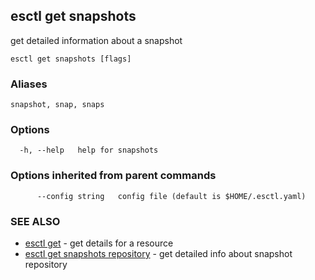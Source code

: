 ## esctl get snapshots

get detailed information about a snapshot

```
esctl get snapshots [flags]
```

### Aliases

```
snapshot, snap, snaps
```

### Options

```
  -h, --help   help for snapshots
```

### Options inherited from parent commands

```
      --config string   config file (default is $HOME/.esctl.yaml)
```

### SEE ALSO

* [esctl get](esctl_get.md)	 - get details for a resource
* [esctl get snapshots repository](esctl_get_snapshots_repository.md)	 - get detailed info about snapshot repository

